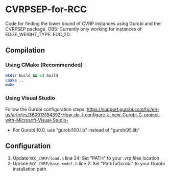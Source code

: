 # CVRPSEP-for-RCC
Code for finding the lower bound of CVRP instances using Gurobi and the CVRPSEP package.
OBS: Currently only working for instances of EDGE_WEIGHT_TYPE: EUC_2D.

## Compilation

### Using CMake (Recommended)
```bash
mkdir build && cd build
cmake ..
make
```

### Using Visual Studio
Follow the Gurobi configuration steps: https://support.gurobi.com/hc/en-us/articles/360013194392-How-do-I-configure-a-new-Gurobi-C-project-with-Microsoft-Visual-Studio-
- For Gurobi 10.0, use "gurobi100.lib" instead of "gurobi95.lib"

## Configuration
1. Update `RCC_CVRP/load.h` line 34: Set "PATH" to your .vrp files location
2. Update `RCC_CVRP/base_model.h` line 2: Set "PathToGurobi" to your Gurobi installation path
